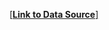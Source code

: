 [[**Link to Data Source**]](https://drive.google.com/drive/folders/1zgemJEpl6FoOwwd7U3FnTHj0yCq4oYDB?usp=sharing)
